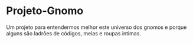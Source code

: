 # Projeto-Gnomo
Um projeto para entendermos melhor este universo dos gnomos e porque alguns são ladrões de códigos, meias e roupas intimas.
